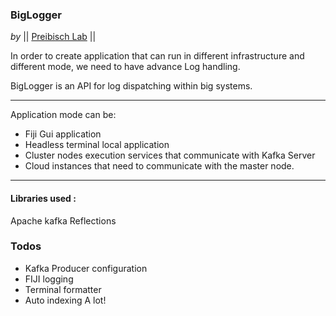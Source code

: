 ### BigLogger 
_by_ || [Preibisch Lab](http://preibischlab.mdc-berlin.de) ||

In order to create application that can run in different infrastructure and different mode, we need to have advance Log handling.

BigLogger is an API for log dispatching within big systems.

----
Application mode can be:
  - Fiji Gui application
  - Headless terminal local application
  - Cluster nodes execution services that communicate with Kafka Server
  - Cloud instances that need to communicate with the master node.
  
------
#### Libraries used :

Apache kafka 
Reflections



### Todos

 - Kafka Producer configuration
 - FIJI logging
 - Terminal formatter
 - Auto indexing
 A lot!



